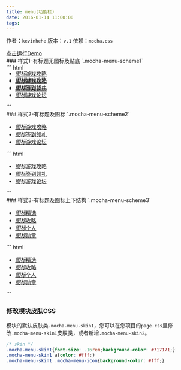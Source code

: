 ```yaml
---
title: menu(功能栏)
date: 2016-01-14 11:00:00
tags:
---
```

作者：`kevinhehe`
版本：`v.1`
依赖：`mocha.css`
<div class="demo-qrcode"><a id="QRcode" href="http://tgideas.github.io/mocha/demo/menu/demo.html" target="_blank">点击运行Demo</a></div>
### 样式1-有标题无图标及贴底 `.mocha-menu-scheme1`
<div class="demo-preview"><div class="box-w320 box-h520"><div class="mocha-menu mocha-menu-scheme1 mocha-menu-skin1" style="position:absolute;"><ul><li><a href="javascript:;" title="游戏攻略"><i class="mocha-menu-icon style1">图标</i>游戏攻略</a></li><li><a href="javascript:;" title="签到领礼"><i class="mocha-menu-icon">图标</i>签到领礼</a></li><li><a href="javascript:;" title="游戏论坛"><i class="mocha-menu-icon">图标</i>游戏论坛</a></li></ul></div></div>
``` html
<div class="mocha-menu mocha-menu-scheme1 mocha-menu-skin1">
    <ul>
        <li>
            <a href="javascript:;" title="游戏攻略"><i class="mocha-menu-icon style1">图标</i>游戏攻略</a>
        </li>
        <li>
            <a href="javascript:;" title="签到领礼"><i class="mocha-menu-icon">图标</i>签到领礼</a>
        </li>
        <li>
            <a href="javascript:;" title="游戏论坛"><i class="mocha-menu-icon">图标</i>游戏论坛</a>
        </li>
    </ul>
</div>
```
</div>
### 样式2-有标题及图标 `.mocha-menu-scheme2`
<div class="demo-preview"><div class="box-w320 box-h520"><div class="mocha-menu mocha-menu-scheme2 mocha-menu-skin1"><ul><li><a href="javascript:;" title="游戏攻略"><i class="mocha-menu-icon style1">图标</i>游戏攻略</a></li><li><a href="javascript:;" title="签到领礼"><i class="mocha-menu-icon">图标</i>签到领礼</a></li><li><a href="javascript:;" title="游戏论坛"><i class="mocha-menu-icon">图标</i>游戏论坛</a></li></ul></div></div>
``` html
<div class="mocha-menu mocha-menu-scheme2 mocha-menu-skin1">
    <ul>
        <li>
            <a href="javascript:;" title="游戏攻略"><i class="mocha-menu-icon style1">图标</i>游戏攻略</a>
        </li>
        <li>
            <a href="javascript:;" title="签到领礼"><i class="mocha-menu-icon">图标</i>签到领礼</a>
        </li>
        <li>
            <a href="javascript:;" title="游戏论坛"><i class="mocha-menu-icon">图标</i>游戏论坛</a>
        </li>
    </ul>
</div>
```
</div>
### 样式3-有标题及图标上下结构 `.mocha-menu-scheme3`
<div class="demo-preview"><div class="box-w320 box-h520"><div class="mocha-menu mocha-menu-scheme3 mocha-menu-skin1"><ul><li><a href="javascript:;" title="精选"><i class="mocha-menu-icon style1">图标</i>精选</a></li><li><a href="javascript:;" title="攻略"><i class="mocha-menu-icon">图标</i>攻略</a></li><li><a href="javascript:;" title="个人"><i class="mocha-menu-icon">图标</i>个人</a></li><li><a href="javascript:;" title="勋章"><i class="mocha-menu-icon">图标</i>勋章</a></li></ul></div> </div>
``` html
<div class="mocha-menu mocha-menu-scheme3 mocha-menu-skin1">
    <ul>
        <li>
            <a href="javascript:;" title="精选"><i class="mocha-menu-icon style1">图标</i>精选</a>
        </li>
        <li>
            <a href="javascript:;" title="攻略"><i class="mocha-menu-icon">图标</i>攻略</a>
        </li>
        <li>
            <a href="javascript:;" title="个人"><i class="mocha-menu-icon">图标</i>个人</a>
        </li>
        <li>
            <a href="javascript:;" title="勋章"><i class="mocha-menu-icon">图标</i>勋章</a>
        </li>
    </ul>
</div> 
```

### 修改模块皮肤CSS 
模块的默认皮肤类`.mocha-menu-skin1`，您可以在您项目的`page.css`里修改`.mocha-menu-skin1`皮肤类，或者新增`.mocha-menu-skin2`。
``` css
/* skin */
.mocha-menu-skin1{font-size: .16rem;background-color: #717171;}
.mocha-menu-skin1 a{color: #fff;}
.mocha-menu-skin1 .mocha-menu-icon{background-color: #fff;}
```